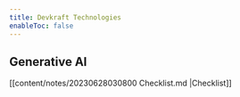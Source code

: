 ```yaml
---
title: Devkraft Technologies
enableToc: false
---
```


## Generative AI

[[content/notes/20230628030800 Checklist.md |Checklist]]